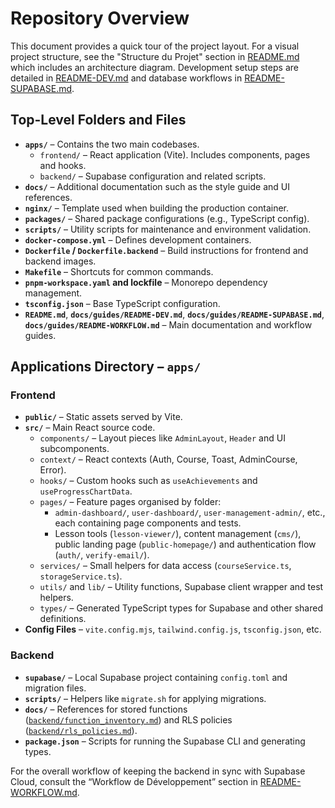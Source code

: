 # Repository Overview

This document provides a quick tour of the project layout. For a visual project structure, see the "Structure du Projet" section in [README.md](../README.md) which includes an architecture diagram. Development setup steps are detailed in [README-DEV.md](guides/README-DEV.md) and database workflows in [README-SUPABASE.md](guides/README-SUPABASE.md).

## Top-Level Folders and Files

- **`apps/`** – Contains the two main codebases.
  - `frontend/` – React application (Vite). Includes components, pages and hooks.
  - `backend/` – Supabase configuration and related scripts.
- **`docs/`** – Additional documentation such as the style guide and UI references.
- **`nginx/`** – Template used when building the production container.
- **`packages/`** – Shared package configurations (e.g., TypeScript config).
- **`scripts/`** – Utility scripts for maintenance and environment validation.
- **`docker-compose.yml`** – Defines development containers.
- **`Dockerfile` / `Dockerfile.backend`** – Build instructions for frontend and backend images.
- **`Makefile`** – Shortcuts for common commands.
- **`pnpm-workspace.yaml` and lockfile** – Monorepo dependency management.
- **`tsconfig.json`** – Base TypeScript configuration.
- **`README.md`**, **`docs/guides/README-DEV.md`**, **`docs/guides/README-SUPABASE.md`**, **`docs/guides/README-WORKFLOW.md`** – Main documentation and workflow guides.

## Applications Directory – `apps/`

### Frontend

- **`public/`** – Static assets served by Vite.
- **`src/`** – Main React source code.
  - `components/` – Layout pieces like `AdminLayout`, `Header` and UI subcomponents.
  - `context/` – React contexts (Auth, Course, Toast, AdminCourse, Error).
  - `hooks/` – Custom hooks such as `useAchievements` and `useProgressChartData`.
  - `pages/` – Feature pages organised by folder:
    - `admin-dashboard/`, `user-dashboard/`, `user-management-admin/`, etc., each containing page components and tests.
    - Lesson tools (`lesson-viewer/`), content management (`cms/`), public landing page (`public-homepage/`) and authentication flow (`auth/`, `verify-email/`).
  - `services/` – Small helpers for data access (`courseService.ts`, `storageService.ts`).
  - `utils/` and `lib/` – Utility functions, Supabase client wrapper and test helpers.
  - `types/` – Generated TypeScript types for Supabase and other shared definitions.
- **Config Files** – `vite.config.mjs`, `tailwind.config.js`, `tsconfig.json`, etc.

### Backend

- **`supabase/`** – Local Supabase project containing `config.toml` and migration files.
- **`scripts/`** – Helpers like `migrate.sh` for applying migrations.
- **`docs/`** – References for stored functions
  ([`backend/function_inventory.md`](backend/function_inventory.md)) and RLS
  policies ([`backend/rls_policies.md`](backend/rls_policies.md)).
- **`package.json`** – Scripts for running the Supabase CLI and generating types.

For the overall workflow of keeping the backend in sync with Supabase Cloud, consult the “Workflow de Développement” section in [README-WORKFLOW.md](guides/README-WORKFLOW.md).



